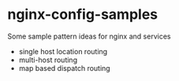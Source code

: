 # nginx-config-samples
Some sample pattern ideas for nginx and services


* single host location routing
* multi-host routing
* map based dispatch routing
